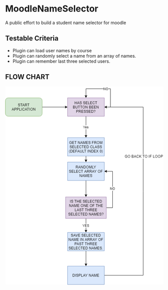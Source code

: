 # MoodleNameSelector
A public effort to build a student name selector for moodle

## Testable Criteria

* Plugin can load user names by course
* Plugin can randomly select a name from an array of names.
* Plugin can remember last three selected users.


## FLOW CHART
![](https://raw.githubusercontent.com/MilanDonhowe/MoodleNameSelector/master/MOODLE%20NAME%20SELECTOR.png)
